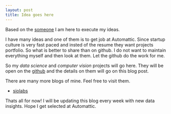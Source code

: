 ```yaml
---
layout: post
title: Idea goes here
---
```


Based on the [someone](http://www.jamesaltucher.com/2011/02/how-to-be-the-luckiest-guy-on-the-planet-in-4-easy-steps/) I am here to execute my ideas. 

I have many ideas and one of them is to get job at Automattic. Since startup culture is very fast paced and insted of the resume they want projects portfolio. So what is better to share than on github. I do not want to maintain everything myself and then look at them. Let the github do the work for me. 

So my *data science* and *computer vision* projects will go here. They will be open on the [github](http://github.com/avs20) and the details on them will go on this blog post. 

There are many more blogs of mine. Feel free to visit them. 

- [siolabs](http://siolabs.com)

Thats all for now! I will be updating this blog every week with new data insights. Hope I get selected at Automattic.
